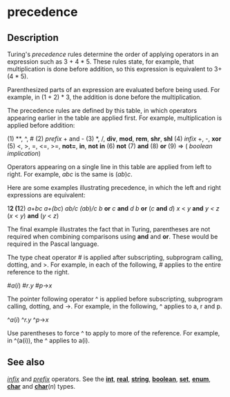 
# precedence

## Description
Turing's _precedence_ rules determine the order of applying operators in an expression such as 3 + 4 * 5. These rules state, for example, that multiplication is done before addition, so this expression is equivalent to 3+ (4 * 5).

Parenthesized parts of an expression are evaluated before being used. For example, in (1 + 2) * 3, the addition is done before the multiplication.

The precedence rules are defined by this table, in which operators appearing earlier in the table are applied first. For example,  multiplication is applied before addition:


(1)   **,  ^,  #
(2)   _prefix_ + and -
(3)   *, /, **div**, **mod**, **rem**, **shr**, **shl**
(4)   _infix_ +, -, **xor**
(5)   <, >, =, <=, >=, **not=**, **in**, **not** **in**
(6)   **not**
(7)   **and**
(8)   **or**
(9)   =>     ( _boolean_ _implication_)


Operators appearing on a single line in this table are applied from left to right. For example, _abc_ is the same is (_ab_)_c_.

Here are some examples illustrating precedence, in which the left and right expressions are equivalent:


1**2       (1**2)
_a_+_b_*_c_       _a_+(_b_*_c_)
_a_*_b/c_       (_a_*_b_)_/c_
_b_ **or** _c_ **and** _d_     _b_ **or** (_c_ **and** _d_)
_x_ < _y_ **and** _y < z_     (_x_ < _y_) **and** (_y_ < _z_)


The final example illustrates the fact that in Turing, parentheses are not required when combining comparisons using **and** and **or**. These would be required in the Pascal language.

The type cheat operator # is applied after subscripting, subprogram calling, dotting, and >. For example, in each of the following, # applies to the entire reference to the right.


#_a_(_i_)
#_r_._y_
#_p_->_x_


The pointer following operator ^ is applied before subscripting, subprogram calling, dotting, and ->. For example, in the following, ^ applies to a, r and p.


^_a_(_i_)
^_r.y_
^_p_->_x_


Use parentheses to force ^ to apply to more of the reference. For example, in ^(a(i)), the ^ applies to a(i).


## See also
_[infix](infix.html)_ and _[prefix](prefix.html)_ operators. See the **[int](int.html)**, **[real](real.html)**, **[string](string1.html)**, **[boolean](boolean.html)**, **[set](set.html)**, **[enum](enum.html)**, **[char](char.html)** and **[char](char.html)**(_n_) types.

